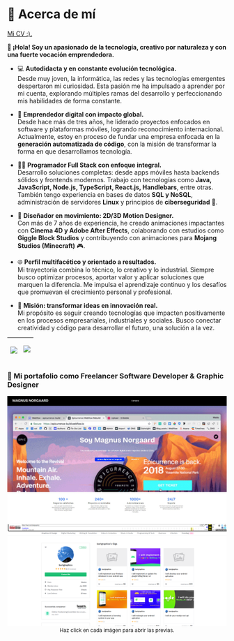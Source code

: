 # 🙌 Acerca de mí
<a href="https://mgng13.github.io/MiPortafolio/vitae.html">Mi CV :).</a>

**👋 ¡Hola! Soy un apasionado de la tecnología, creativo por naturaleza y con una fuerte vocación emprendedora.**

- 💻 **Autodidacta y en constante evolución tecnológica.**  
Desde muy joven, la informática, las redes y las tecnologías emergentes despertaron mi curiosidad. Esta pasión me ha impulsado a aprender por mi cuenta, explorando múltiples ramas del desarrollo y perfeccionando mis habilidades de forma constante.

- 🚀 **Emprendedor digital con impacto global.**  
Desde hace más de tres años, he liderado proyectos enfocados en software y plataformas móviles, logrando reconocimiento internacional. Actualmente, estoy en proceso de fundar una empresa enfocada en la **generación automatizada de código**, con la misión de transformar la forma en que desarrollamos tecnología.

- 👨‍💻 **Programador Full Stack con enfoque integral.**  
Desarrollo soluciones completas: desde apps móviles hasta backends sólidos y frontends modernos. Trabajo con tecnologías como **Java, JavaScript, Node.js, TypeScript, React.js, Handlebars**, entre otras. También tengo experiencia en bases de datos **SQL y NoSQL**, administración de servidores **Linux** y principios de **ciberseguridad** 🔐.

- 🎨 **Diseñador en movimiento: 2D/3D Motion Designer.**  
Con más de 7 años de experiencia, he creado animaciones impactantes con **Cinema 4D y Adobe After Effects**, colaborando con estudios como **Giggle Block Studios** y contribuyendo con animaciones para **Mojang Studios (Minecraft)** 🎮.

- 🌐 **Perfil multifacético y orientado a resultados.**  
Mi trayectoria combina lo técnico, lo creativo y lo industrial. Siempre busco optimizar procesos, aportar valor y aplicar soluciones que marquen la diferencia. Me impulsa el aprendizaje continuo y los desafíos que promuevan el crecimiento personal y profesional.

- 🎯 **Misión: transformar ideas en innovación real.**  
Mi propósito es seguir creando tecnologías que impacten positivamente en los procesos empresariales, industriales y sociales. Busco conectar creatividad y código para desarrollar el futuro, una solución a la vez.

| <img align="center" src="https://github-readme-stats.vercel.app/api/top-langs?username=MGNG13&show_icons=true&layout=donut-vertical" /> | <p align="center"><img src="https://skillicons.dev/icons?i=actix,ae,androidstudio,apple,arch,arduino,astro,atom,aws,babel,bash,blender,bootstrap,bun,c,cloudflare,cmake,cpp,cs,css,dart,debian,deno,django,docker,dotnet,electron,express,fastapi,figma,firebase,flask,flutter,fortran,gcp,git,go,gradle,graphql,haskell,html,idea,java,js,kali,kotlin,kubernetes,linux,lua,maven,md,mint,mongodb,mysql,nextjs,nginx,nodejs,npm,opencv,perl,php,postgres,postman,powershell,pr,ps,py,python,raspberrypi,react,redis,regex,ruby,rust,sqlite,sublime,supabase,swift,tensorflow,ts,ubuntu,unity,unreal,visualstudio,vscode,wasm,webpack,windows,wordpress&perline=15&theme=light" /></p> |
| ----- | ----- |

### 🌟 Mi portafolio como Freelancer Software Developer & Graphic Designer
<a href="https://mgng13.github.io/MiPortafolio/" target="_blank" rel="noopener noreferrer"><img src="https://raw.githubusercontent.com/MGNG13/MGNG13/main/portafolio.jpg" alt="miportafolio"/></a>
<a href="https://web.archive.org/web/20211226031715/https://fiverr.com/bartgraphics" target="_blank" rel="noopener noreferrer"><img src="https://raw.githubusercontent.com/MGNG13/MGNG13/main/fiverr.png" alt="miportafolio"/></a>
<small style="width: 100%; display: block; text-align: center;">Haz click en cada imágen para abrir las previas.</small>

